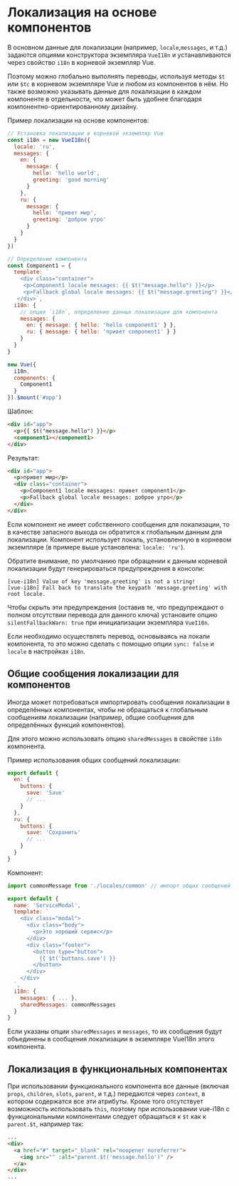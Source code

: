 # Локализация на основе компонентов

В основном данные для локализации (например, `locale`,`messages`, и т.д.) задаются опциями конструктора экземпляра `VueI18n` и устанавливаются через свойство `i18n` в корневой экземпляр Vue.

Поэтому можно глобально выполнять переводы, используя методы `$t` или `$tc` в корневом экземпляре Vue и любом из компонентов в нём. Но также возможно указывать данные для локализации в каждом компоненте в отдельности, что может быть удобнее благодаря компонентно-ориентированному дизайну.

Пример локализации на основе компонентов:

```js
// Установка локализации в корневой экземпляр Vue
const i18n = new VueI18n({
  locale: 'ru',
  messages: {
    en: {
      message: {
        hello: 'hello world',
        greeting: 'good morning'
      }
    },
    ru: {
      message: {
        hello: 'привет мир',
        greeting: 'доброе утро'
      }
    }
  }
})

// Определение компонента
const Component1 = {
  template: `
    <div class="container">
     <p>Component1 locale messages: {{ $t("message.hello") }}</p>
     <p>Fallback global locale messages: {{ $t("message.greeting") }}</p>
   </div>`,
  i18n: {
    // опция `i18n`, определение данных локализации для компонента
    messages: {
      en: { message: { hello: 'hello component1' } },
      ru: { message: { hello: 'привет component1' } }
    }
  }
}

new Vue({
  i18n,
  components: {
    Component1
  }
}).$mount('#app')
```

Шаблон:

```html
<div id="app">
  <p>{{ $t("message.hello") }}</p>
  <component1></component1>
</div>
```

Результат:

```html
<div id="app">
  <p>привет мир</p>
  <div class="container">
    <p>Component1 locale messages: привет component1</p>
    <p>Fallback global locale messages: доброе утро</p>
  </div>
</div>
```

Если компонент не имеет собственного сообщения для локализации, то в качестве запасного выхода он обратится к глобальным данным для локализации. Компонент использует локаль, установленную в корневом экземпляре (в примере выше установлена: `locale: 'ru'`).

Обратите внимание, по умолчанию при обращении к данным корневой локализации будут генерироваться предупреждения в консоли:

```console
[vue-i18n] Value of key 'message.greeting' is not a string!
[vue-i18n] Fall back to translate the keypath 'message.greeting' with root locale.
```

Чтобы скрыть эти предупреждения (оставив те, что предупреждают о полном отсутствии перевода для данного ключа) установите опцию `silentFallbackWarn: true` при инициализации экземпляра `VueI18n`.

Если необходимо осуществлять перевод, основываясь на локали компонента, то это можно сделать с помощью опции `sync: false` и `locale` в настройках `i18n`.

## Общие сообщения локализации для компонентов

Иногда может потребоваться импортировать сообщения локализации в определённых компонентах, чтобы не обращаться к глобальным сообщениям локализации (например, общие сообщения для определённых функций компонентов).

Для этого можно использовать опцию `sharedMessages` в свойстве `i18n` компонента.

Пример использования общих сообщений локализации:

```js
export default {
  en: {
    buttons: {
      save: 'Save'
      // ...
    }
  },
  ru: {
    buttons: {
      save: 'Сохранить'
      // ...
    }
  }
}
```

Компонент:

```js
import commonMessage from './locales/common' // импорт общих сообщений локализации

export default {
  name: 'ServiceModal',
  template: `
    <div class="modal">
      <div class="body">
        <p>Это хороший сервис</p>
      </div>
      <div class="footer">
        <button type="button">
          {{ $t('buttons.save') }}
        </button>
      </div>
    </div>
  `,
  i18n: {
    messages: { ... },
    sharedMessages: commonMessages
  }
}
```

Если указаны опции `sharedMessages` и `messages`, то их сообщения будут объединены в сообщения локализации в экземпляре VueI18n этого компонента.

## Локализация в функциональных компонентах

При использовании функционального компонента все данные (включая `props`, `children`, `slots`, `parent`, и т.д.) передаются через `context`, в котором содержатся все эти атрибуты. Кроме того отсутствует возможность использовать `this`, поэтому при использовании vue-i18n с функциональными компонентами следует обращаться к `$t` как к `parent.$t`, например так:

```html
...
<div>
  <a href="#" target="_blank" rel="noopener noreferrer">
    <img src="" :alt="parent.$t('message.hello')" />
  </a>
</div>
...
```
